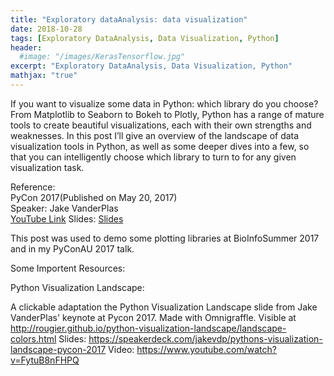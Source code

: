 ```yaml
---
title: "Exploratory dataAnalysis: data visualization"
date: 2018-10-28
tags: [Exploratory DataAnalysis, Data Visualization, Python]
header:
  #image: "/images/KerasTensorflow.jpg"
excerpt: "Exploratory DataAnalysis, Data Visualization, Python"
mathjax: "true"
---
```


If you want to visualize some data in Python: which library do you choose? From Matplotlib to Seaborn to Bokeh to Plotly, Python has a range of mature tools to create beautiful visualizations, each with their own strengths and weaknesses. In this post I’ll give an overview of the landscape of data visualization tools in Python, as well as some deeper dives into a few, so that you can intelligently choose which library to turn to for any given visualization task.

Reference:
<br> PyCon 2017(Published on May 20, 2017)
<br> Speaker: Jake VanderPlas
<br> [YouTube Link](https://www.youtube.com/watch?v=FytuB8nFHPQ)
Slides: [Slides]("/images/ExploratoryDataAnalysis/PythonVisLandscape.pdf")


This post was used to demo some plotting libraries at BioInfoSummer 2017 and in my PyConAU 2017 talk.

Some Importent Resources:

Python Visualization Landscape:

A clickable adaptation the Python Visualization Landscape slide from Jake VanderPlas' keynote at Pycon 2017. Made with Omnigraffle.
Visible at http://rougier.github.io/python-visualization-landscape/landscape-colors.html
Slides: https://speakerdeck.com/jakevdp/pythons-visualization-landscape-pycon-2017
Video: https://www.youtube.com/watch?v=FytuB8nFHPQ
